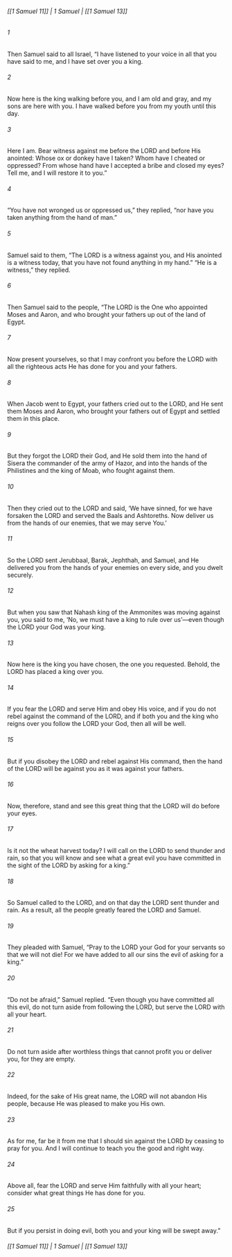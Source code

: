 ###### [[1 Samuel 11]] | 1 Samuel | [[1 Samuel 13]]

###### 1
Then Samuel said to all Israel, “I have listened to your voice in all that you have said to me, and I have set over you a king.
###### 2
Now here is the king walking before you, and I am old and gray, and my sons are here with you. I have walked before you from my youth until this day.
###### 3
Here I am. Bear witness against me before the LORD and before His anointed: Whose ox or donkey have I taken? Whom have I cheated or oppressed? From whose hand have I accepted a bribe and closed my eyes? Tell me, and I will restore it to you.”
###### 4
“You have not wronged us or oppressed us,” they replied, “nor have you taken anything from the hand of man.”
###### 5
Samuel said to them, “The LORD is a witness against you, and His anointed is a witness today, that you have not found anything in my hand.” “He is a witness,” they replied.
###### 6
Then Samuel said to the people, “The LORD is the One who appointed Moses and Aaron, and who brought your fathers up out of the land of Egypt.
###### 7
Now present yourselves, so that I may confront you before the LORD with all the righteous acts He has done for you and your fathers.
###### 8
When Jacob went to Egypt, your fathers cried out to the LORD, and He sent them Moses and Aaron, who brought your fathers out of Egypt and settled them in this place.
###### 9
But they forgot the LORD their God, and He sold them into the hand of Sisera the commander of the army of Hazor, and into the hands of the Philistines and the king of Moab, who fought against them.
###### 10
Then they cried out to the LORD and said, ‘We have sinned, for we have forsaken the LORD and served the Baals and Ashtoreths. Now deliver us from the hands of our enemies, that we may serve You.’
###### 11
So the LORD sent Jerubbaal, Barak, Jephthah, and Samuel, and He delivered you from the hands of your enemies on every side, and you dwelt securely.
###### 12
But when you saw that Nahash king of the Ammonites was moving against you, you said to me, ‘No, we must have a king to rule over us’—even though the LORD your God was your king.
###### 13
Now here is the king you have chosen, the one you requested. Behold, the LORD has placed a king over you.
###### 14
If you fear the LORD and serve Him and obey His voice, and if you do not rebel against the command of the LORD, and if both you and the king who reigns over you follow the LORD your God, then all will be well.
###### 15
But if you disobey the LORD and rebel against His command, then the hand of the LORD will be against you as it was against your fathers.
###### 16
Now, therefore, stand and see this great thing that the LORD will do before your eyes.
###### 17
Is it not the wheat harvest today? I will call on the LORD to send thunder and rain, so that you will know and see what a great evil you have committed in the sight of the LORD by asking for a king.”
###### 18
So Samuel called to the LORD, and on that day the LORD sent thunder and rain. As a result, all the people greatly feared the LORD and Samuel.
###### 19
They pleaded with Samuel, “Pray to the LORD your God for your servants so that we will not die! For we have added to all our sins the evil of asking for a king.”
###### 20
“Do not be afraid,” Samuel replied. “Even though you have committed all this evil, do not turn aside from following the LORD, but serve the LORD with all your heart.
###### 21
Do not turn aside after worthless things that cannot profit you or deliver you, for they are empty.
###### 22
Indeed, for the sake of His great name, the LORD will not abandon His people, because He was pleased to make you His own.
###### 23
As for me, far be it from me that I should sin against the LORD by ceasing to pray for you. And I will continue to teach you the good and right way.
###### 24
Above all, fear the LORD and serve Him faithfully with all your heart; consider what great things He has done for you.
###### 25
But if you persist in doing evil, both you and your king will be swept away.”

###### [[1 Samuel 11]] | 1 Samuel | [[1 Samuel 13]]
